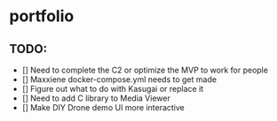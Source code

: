 # portfolio


## TODO:

- [] Need to complete the C2 or optimize the MVP to work for people
- [] Maxxiene docker-compose.yml needs to get made
- [] Figure out what to do with Kasugai or replace it
- [] Need to add C library to Media Viewer
- [] Make DIY Drone demo UI more interactive
